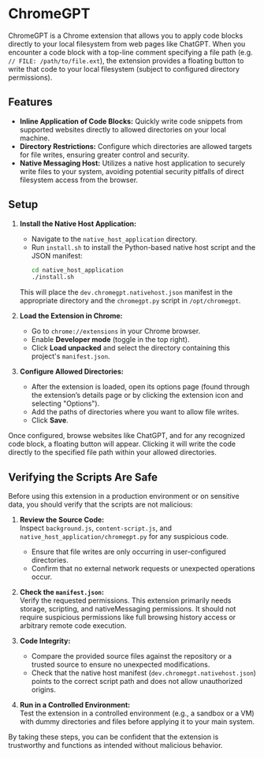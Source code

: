 # ChromeGPT

ChromeGPT is a Chrome extension that allows you to apply code blocks directly to your local filesystem from web pages like ChatGPT. When you encounter a code block with a top-line comment specifying a file path (e.g. `// FILE: /path/to/file.ext`), the extension provides a floating button to write that code to your local filesystem (subject to configured directory permissions).

## Features
- **Inline Application of Code Blocks:** Quickly write code snippets from supported websites directly to allowed directories on your local machine.
- **Directory Restrictions:** Configure which directories are allowed targets for file writes, ensuring greater control and security.
- **Native Messaging Host:** Utilizes a native host application to securely write files to your system, avoiding potential security pitfalls of direct filesystem access from the browser.

## Setup
1. **Install the Native Host Application:**
   - Navigate to the `native_host_application` directory.
   - Run `install.sh` to install the Python-based native host script and the JSON manifest:
     ```bash
     cd native_host_application
     ./install.sh
     ```
   
   This will place the `dev.chromegpt.nativehost.json` manifest in the appropriate directory and the `chromegpt.py` script in `/opt/chromegpt`.

2. **Load the Extension in Chrome:**
   - Go to `chrome://extensions` in your Chrome browser.
   - Enable **Developer mode** (toggle in the top right).
   - Click **Load unpacked** and select the directory containing this project's `manifest.json`.

3. **Configure Allowed Directories:**
   - After the extension is loaded, open its options page (found through the extension’s details page or by clicking the extension icon and selecting "Options").
   - Add the paths of directories where you want to allow file writes.
   - Click **Save**.

Once configured, browse websites like ChatGPT, and for any recognized code block, a floating button will appear. Clicking it will write the code directly to the specified file path within your allowed directories.

## Verifying the Scripts Are Safe
Before using this extension in a production environment or on sensitive data, you should verify that the scripts are not malicious:

1. **Review the Source Code:**  
   Inspect `background.js`, `content-script.js`, and `native_host_application/chromegpt.py` for any suspicious code.  
   - Ensure that file writes are only occurring in user-configured directories.  
   - Confirm that no external network requests or unexpected operations occur.

2. **Check the `manifest.json`:**  
   Verify the requested permissions. This extension primarily needs storage, scripting, and nativeMessaging permissions. It should not require suspicious permissions like full browsing history access or arbitrary remote code execution.

3. **Code Integrity:**  
   - Compare the provided source files against the repository or a trusted source to ensure no unexpected modifications.  
   - Check that the native host manifest (`dev.chromegpt.nativehost.json`) points to the correct script path and does not allow unauthorized origins.

4. **Run in a Controlled Environment:**  
   Test the extension in a controlled environment (e.g., a sandbox or a VM) with dummy directories and files before applying it to your main system.

By taking these steps, you can be confident that the extension is trustworthy and functions as intended without malicious behavior.